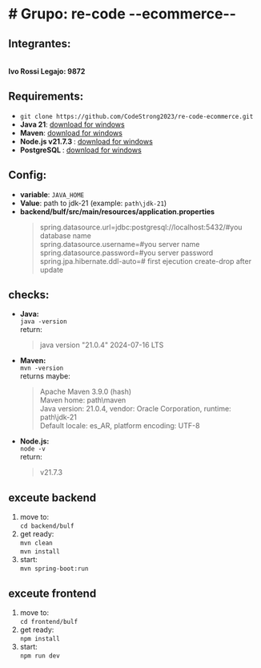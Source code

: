 <!DOCTYPE html>
<html lang="es">
<head>
    <meta charset="UTF-8">
    <meta name="viewport" content="width=device-width, initial-scale=1.0">
</head>
<body>
    <h1># Grupo: re-code  --ecommerce--</h1>
    <h2>Integrantes:</h2><br>
        <strong>Ivo Rossi Legajo: 9872</strong>
    <h2>Requirements:</h2>
    <ul>
        <li><code>git clone https://github.com/CodeStrong2023/re-code-ecommerce.git</code></li>
        <li><strong>Java 21</strong>: <a href="https://www.oracle.com/java/technologies/javase/jdk21-archive-downloads.html">download for windows</a></li>
        <li><strong>Maven</strong>: <a href="https://maven.apache.org/download.cgi">download for windows</a></li>
        <li><strong>Node.js v21.7.3 </strong>: <a href="https://nodejs.org/en/download/package-manager">download for windows</a></li>
        <li><strong>PostgreSQL </strong>: <a href="https://www.postgresql.org/download/">download for windows</a></li>
    </ul>
    <h2>Config:</h2>
    <ul>
        <li><strong>variable</strong>: <code>JAVA_HOME</code></li>
        <li><strong>Value</strong>: path to jdk-21 (example: <code>path\jdk-21</code>)</li>
        <li><strong>backend/bulf/src/main/resources/application.properties</strong></li>
         <blockquote>
                spring.datasource.url=jdbc:postgresql://localhost:5432/#you database name<br>
                spring.datasource.username=#you server name<br>
                spring.datasource.password=#you server password<br>
                spring.jpa.hibernate.ddl-auto=# first ejecution create-drop after update
            </blockquote>
    </ul>
    <h2>checks:</h2>
    <ul>
        <li><strong>Java:</strong><br>
            <code>java -version</code><br>
            return: 
            <blockquote>java version "21.0.4" 2024-07-16 LTS</blockquote>
        </li>
        <li><strong>Maven:</strong><br> 
            <code>mvn -version</code><br>
            returns maybe: 
            <blockquote>
                Apache Maven 3.9.0 (hash)<br>
                Maven home: path\maven<br>
                Java version: 21.0.4, vendor: Oracle Corporation, runtime: path\jdk-21<br>
                Default locale: es_AR, platform encoding: UTF-8
            </blockquote>
        </li>
         <li><strong>Node.js:</strong><br>
            <code>node -v</code><br>
            return: 
            <blockquote>v21.7.3</blockquote>
        </li>
    </ul>
    <h2>exceute backend</h2>
    <ol>
        <li>move to:<br>
            <code>cd backend/bulf</code>
        </li>
        <li>get ready:<br>
            <code>mvn clean</code><br>
            <code>mvn install</code>
        </li>
        <li>start:<br>
            <code>mvn spring-boot:run</code>
        </li>
    </ol>
       <h2>exceute frontend</h2>
    <ol>
        <li>move to:<br>
            <code>cd frontend/bulf</code>
        </li>
        <li>get ready:<br>
            <code>npm install</code>
        </li>
        <li>start:<br>
            <code>npm run dev</code>
        </li>
    </ol>
</body>
</html>
